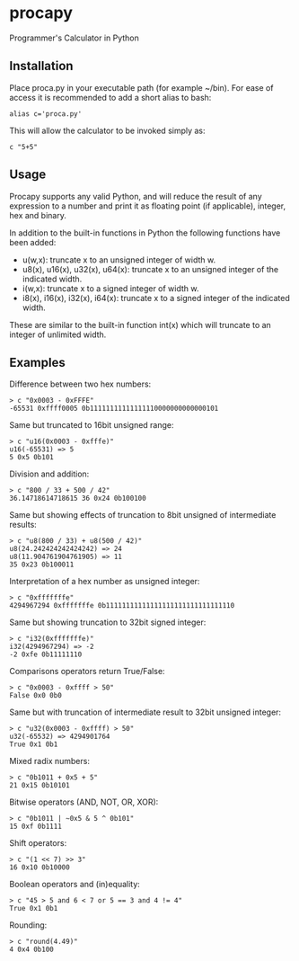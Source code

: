 procapy
=======

Programmer's Calculator in Python

Installation
------------

Place proca.py in your executable path (for example ~/bin). For ease of access it is recommended to add a short alias to bash:

    alias c='proca.py'

This will allow the calculator to be invoked simply as:

    c "5+5"

Usage
-----

Procapy supports any valid Python, and will reduce the result of any expression to a number and print it as floating point (if applicable), integer, hex and binary.

In addition to the built-in functions in Python the following functions have been added:

 * u(w,x): truncate x to an unsigned integer of width w.
 * u8(x), u16(x), u32(x), u64(x): truncate x to an unsigned integer of the indicated width.
 * i(w,x): truncate x to a signed integer of width w.
 * i8(x), i16(x), i32(x), i64(x): truncate x to a signed integer of the indicated width.

These are similar to the built-in function int(x) which will truncate to an integer of unlimited width.

Examples
--------

Difference between two hex numbers:

    > c "0x0003 - 0xFFFE"
    -65531 0xffff0005 0b11111111111111110000000000000101

Same but truncated to 16bit unsigned range:

    > c "u16(0x0003 - 0xfffe)"
    u16(-65531) => 5
    5 0x5 0b101

Division and addition:

    > c "800 / 33 + 500 / 42"
    36.14718614718615 36 0x24 0b100100

Same but showing effects of truncation to 8bit unsigned of intermediate results:

    > c "u8(800 / 33) + u8(500 / 42)"
    u8(24.242424242424242) => 24
    u8(11.904761904761905) => 11
    35 0x23 0b100011

Interpretation of a hex number as unsigned integer:

    > c "0xfffffffe"
    4294967294 0xfffffffe 0b11111111111111111111111111111110

Same but showing truncation to 32bit signed integer:

    > c "i32(0xfffffffe)"
    i32(4294967294) => -2
    -2 0xfe 0b11111110

Comparisons operators return True/False:

    > c "0x0003 - 0xffff > 50"
    False 0x0 0b0

Same but with truncation of intermediate result to 32bit unsigned integer:

    > c "u32(0x0003 - 0xffff) > 50"
    u32(-65532) => 4294901764
    True 0x1 0b1

Mixed radix numbers:

    > c "0b1011 + 0x5 + 5"
    21 0x15 0b10101

Bitwise operators (AND, NOT, OR, XOR):

    > c "0b1011 | ~0x5 & 5 ^ 0b101"
    15 0xf 0b1111

Shift operators:

    > c "(1 << 7) >> 3"
    16 0x10 0b10000

Boolean operators and (in)equality:

    > c "45 > 5 and 6 < 7 or 5 == 3 and 4 != 4"
    True 0x1 0b1

Rounding:

    > c "round(4.49)"
    4 0x4 0b100
